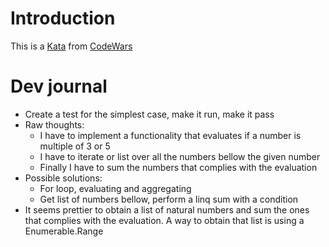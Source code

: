 ﻿# Introduction

This is a [Kata](https://www.codewars.com/kata/514b92a657cdc65150000006/train/csharp) from [CodeWars](https://www.codewars.com/)

# Dev journal

- Create a test for the simplest case, make it run, make it pass
- Raw thoughts:
  - I have to implement a functionality that evaluates if a number is multiple of 3 or 5
  - I have to iterate or list over all the numbers bellow the given number
  - Finally I have to sum the numbers that complies with the evaluation
- Possible solutions:
  - For loop, evaluating and aggregating
  - Get list of numbers bellow, perform a linq sum with a condition
- It seems prettier to obtain a list of natural numbers and sum the ones that complies with the evaluation. A way to obtain that list is using a Enumerable.Range